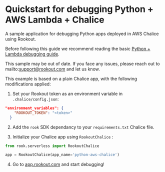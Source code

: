 # Quickstart for debugging Python + AWS Lambda + Chalice

A sample application for debugging Python apps deployed in AWS Chalice using Rookout.

Before following this guide we recommend reading the basic [Python + Lambda debugging guide](https://github.com/Rookout/deployment-examples/blob/master/python-aws-lambda/README.md).

This sample may be out of date. If you face any issues, please reach out to mailto:support@rookout.com and let us know.

This example is based on a plain Chalice app, with the following modifications applied:

1. Set your Rookout token as an environment variable in `.chalice/config.json`:

```json
"environment_variables": {
    "ROOKOUT_TOKEN": "<token>"
  }
```

2. Add the `rook` SDK dependancy to your `requirements.txt` Chalice file.

3. Initialize your Chalice app using `RookoutChalice` :

```python
from rook.serverless import RookoutChalice

app = RookoutChalice(app_name='python-aws-chalice')
```

4. Go to [app.rookout.com](https://app.rookout.com) and start debugging!